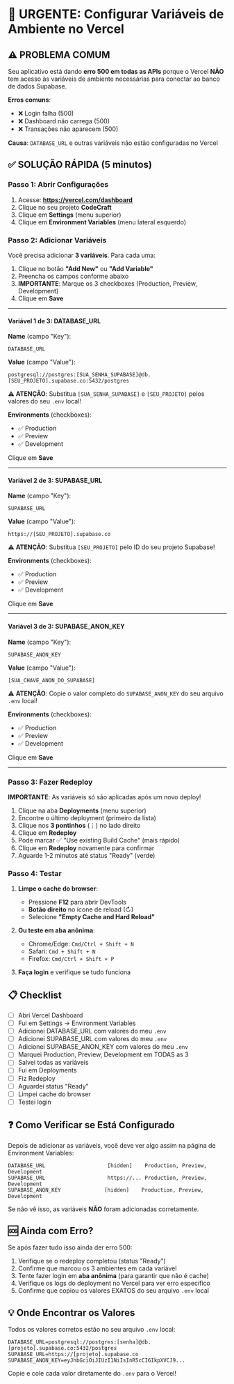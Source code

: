 # 🚨 URGENTE: Configurar Variáveis de Ambiente no Vercel

## ⚠️ PROBLEMA COMUM

Seu aplicativo está dando **erro 500 em todas as APIs** porque o Vercel **NÃO** tem acesso às variáveis de ambiente necessárias para conectar ao banco de dados Supabase.

**Erros comuns**:
- ❌ Login falha (500)
- ❌ Dashboard não carrega (500)
- ❌ Transações não aparecem (500)

**Causa**: `DATABASE_URL` e outras variáveis não estão configuradas no Vercel

## ✅ SOLUÇÃO RÁPIDA (5 minutos)

### Passo 1: Abrir Configurações

1. Acesse: **https://vercel.com/dashboard**
2. Clique no seu projeto **CodeCraft**
3. Clique em **Settings** (menu superior)
4. Clique em **Environment Variables** (menu lateral esquerdo)

### Passo 2: Adicionar Variáveis

Você precisa adicionar **3 variáveis**. Para cada uma:

1. Clique no botão **"Add New"** ou **"Add Variable"**
2. Preencha os campos conforme abaixo
3. **IMPORTANTE**: Marque os 3 checkboxes (Production, Preview, Development)
4. Clique em **Save**

---

#### Variável 1 de 3: DATABASE_URL

**Name** (campo "Key"):
```
DATABASE_URL
```

**Value** (campo "Value"):
```
postgresql://postgres:[SUA_SENHA_SUPABASE]@db.[SEU_PROJETO].supabase.co:5432/postgres
```

⚠️ **ATENÇÃO**: Substitua `[SUA_SENHA_SUPABASE]` e `[SEU_PROJETO]` pelos valores do seu `.env` local!

**Environments** (checkboxes):
- ✅ Production
- ✅ Preview
- ✅ Development

Clique em **Save**

---

#### Variável 2 de 3: SUPABASE_URL

**Name** (campo "Key"):
```
SUPABASE_URL
```

**Value** (campo "Value"):
```
https://[SEU_PROJETO].supabase.co
```

⚠️ **ATENÇÃO**: Substitua `[SEU_PROJETO]` pelo ID do seu projeto Supabase!

**Environments** (checkboxes):
- ✅ Production
- ✅ Preview
- ✅ Development

Clique em **Save**

---

#### Variável 3 de 3: SUPABASE_ANON_KEY

**Name** (campo "Key"):
```
SUPABASE_ANON_KEY
```

**Value** (campo "Value"):
```
[SUA_CHAVE_ANON_DO_SUPABASE]
```

⚠️ **ATENÇÃO**: Copie o valor completo do `SUPABASE_ANON_KEY` do seu arquivo `.env` local!

**Environments** (checkboxes):
- ✅ Production
- ✅ Preview
- ✅ Development

Clique em **Save**

---

### Passo 3: Fazer Redeploy

**IMPORTANTE**: As variáveis só são aplicadas após um novo deploy!

1. Clique na aba **Deployments** (menu superior)
2. Encontre o último deployment (primeiro da lista)
3. Clique nos **3 pontinhos** (⋮) no lado direito
4. Clique em **Redeploy**
5. Pode marcar ✅ "Use existing Build Cache" (mais rápido)
6. Clique em **Redeploy** novamente para confirmar
7. Aguarde 1-2 minutos até status "Ready" (verde)

### Passo 4: Testar

1. **Limpe o cache do browser**:
   - Pressione **F12** para abrir DevTools
   - **Botão direito** no ícone de reload (↻)
   - Selecione **"Empty Cache and Hard Reload"**

2. **Ou teste em aba anônima**:
   - Chrome/Edge: `Cmd/Ctrl + Shift + N`
   - Safari: `Cmd + Shift + N`
   - Firefox: `Cmd/Ctrl + Shift + P`

3. **Faça login** e verifique se tudo funciona

## 📋 Checklist

- [ ] Abri Vercel Dashboard
- [ ] Fui em Settings → Environment Variables
- [ ] Adicionei DATABASE_URL com valores do meu `.env`
- [ ] Adicionei SUPABASE_URL com valores do meu `.env`
- [ ] Adicionei SUPABASE_ANON_KEY com valores do meu `.env`
- [ ] Marquei Production, Preview, Development em TODAS as 3
- [ ] Salvei todas as variáveis
- [ ] Fui em Deployments
- [ ] Fiz Redeploy
- [ ] Aguardei status "Ready"
- [ ] Limpei cache do browser
- [ ] Testei login

## ❓ Como Verificar se Está Configurado

Depois de adicionar as variáveis, você deve ver algo assim na página de Environment Variables:

```
DATABASE_URL                    [hidden]    Production, Preview, Development
SUPABASE_URL                    https://... Production, Preview, Development
SUPABASE_ANON_KEY              [hidden]    Production, Preview, Development
```

Se não vê isso, as variáveis **NÃO** foram adicionadas corretamente.

## 🆘 Ainda com Erro?

Se após fazer tudo isso ainda der erro 500:

1. Verifique se o redeploy completou (status "Ready")
2. Confirme que marcou os 3 ambientes em cada variável
3. Tente fazer login em **aba anônima** (para garantir que não é cache)
4. Verifique os logs do deployment no Vercel para ver erro específico
5. Confirme que copiou os valores EXATOS do seu arquivo `.env` local

## 💡 Onde Encontrar os Valores

Todos os valores corretos estão no seu arquivo `.env` local:

```env
DATABASE_URL=postgresql://postgres:[senha]@db.[projeto].supabase.co:5432/postgres
SUPABASE_URL=https://[projeto].supabase.co
SUPABASE_ANON_KEY=eyJhbGciOiJIUzI1NiIsInR5cCI6IkpXVCJ9...
```

Copie e cole cada valor diretamente do `.env` para o Vercel!
